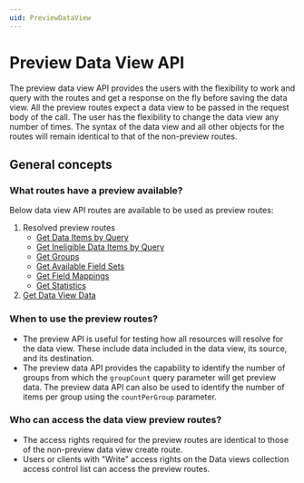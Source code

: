 ```yaml
---
uid: PreviewDataView
---
```


# Preview Data View API

The preview data view API provides the users with the flexibility to work and query with the routes and get a response on the fly before saving the data view. All the preview routes expect a data view to be passed in the request body of the call. The user has the flexibility to change the data view any number of times. The syntax of the data view and all other objects for the routes will remain identical to that of the non-preview routes.

## General concepts

### What routes have a preview available?
Below data view API routes are available to be used as preview routes:

1. Resolved preview routes
    - [Get Data Items by Query](xref:ResolvedDataViewPreviewAPI#Get-Data-Items-by-Query)
    - [Get Ineligible Data Items by Query](xref:ResolvedDataViewPreviewAPI#Get-Ineligible-Data-Items-by-Query)
    - [Get Groups](xref:ResolvedDataViewPreviewAPI#Get-Groups)
    - [Get Available Field Sets](xref:ResolvedDataViewPreviewAPI#Get-Available-Field-Sets)
    - [Get Field Mappings](xref:ResolvedDataViewPreviewAPI#Get-Field-Mappings)
    - [Get Statistics](xref:ResolvedDataViewPreviewAPI#Get-Statistics)
2. [Get Data View Data](xref:DataViewsPreviewDataAPI#Get-Data-View-Data)

### When to use the preview routes?
* The preview API is useful for testing how all resources will resolve for the data view. These include data included in the data view, its source, and its destination. 
* The preview data API provides the capability to identify the number of groups from which the `groupCount` query parameter will get preview data. The preview data API can also be used to identify the number of items per group using the `countPerGroup` parameter.

### Who can access the data view preview routes?

* The access rights required for the preview routes are identical to those of the non-preview data view create route.
* Users or clients with "Write" access rights on the Data views collection access control list can access the preview routes.